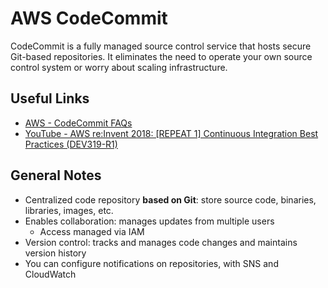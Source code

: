 # AWS CodeCommit
CodeCommit is a fully managed source control service that hosts secure Git-based repositories. It eliminates the need to operate your own source control system or worry about scaling infrastructure.

## Useful Links
- [AWS - CodeCommit FAQs](https://aws.amazon.com/codecommit/faqs/)
- [YouTube - AWS re:Invent 2018: [REPEAT 1] Continuous Integration Best Practices (DEV319-R1)](https://www.youtube.com/watch?v=77HvSGyBVdU)

## General Notes
- Centralized code repository **based on Git**: store source code, binaries, libraries, images, etc.
- Enables collaboration: manages updates from multiple users
    - Access managed via IAM
- Version control: tracks and manages code changes and maintains version history
- You can configure notifications on repositories, with SNS and CloudWatch